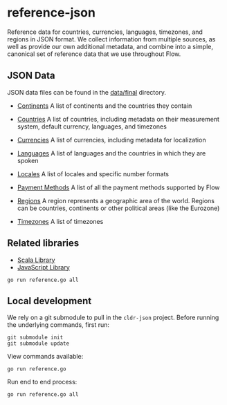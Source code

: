 # reference-json

Reference data for countries, currencies, languages, timezones, and
regions in JSON format. We collect information from multiple sources,
as well as provide our own additional metadata, and combine into a
simple, canonical set of reference data that we use throughout Flow.

## JSON Data

JSON data files can be found in the
[data/final](https://github.com/flowcommerce/json-reference/tree/main/data/final)
directory.

  - [Continents](https://github.com/flowcommerce/json-reference/blob/main/data/final/continents.json)
    A list of continents and the countries they contain

  - [Countries](https://github.com/flowcommerce/json-reference/blob/main/data/final/countries.json)
    A list of countries, including metadata on their measurement
    system, default currency, languages, and timezones

  - [Currencies](https://github.com/flowcommerce/json-reference/blob/main/data/final/currencies.json)
    A list of currencies, including metadata for localization

  - [Languages](https://github.com/flowcommerce/json-reference/blob/main/data/final/languages.json)
    A list of languages and the countries in which they are spoken

  - [Locales](https://github.com/flowcommerce/json-reference/blob/main/data/final/locales.json)
    A list of locales and specific number formats

  - [Payment Methods](https://github.com/flowcommerce/json-reference/blob/main/data/final/payment-methods.json)
    A list of all the payment methods supported by Flow

  - [Regions](https://github.com/flowcommerce/json-reference/blob/main/data/final/regions.json)
    A region represents a geographic area of the world. Regions can be countries, continents or other political areas (like the Eurozone)

  - [Timezones](https://github.com/flowcommerce/json-reference/blob/main/data/final/timezones.json)
    A list of timezones

## Related libraries

  - [Scala Library](https://github.com/flowcommerce/lib-reference-scala)
  - [JavaScript Library](https://github.com/flowcommerce/lib-reference-javascript)

  `go run reference.go all`

## Local development

We rely on a git submodule to pull in the `cldr-json` project. Before
running the underlying commands, first run:


```
git submodule init
git submodule update
```

View commands available:

  `go run reference.go`

Run end to end process:

  `go run reference.go all`
